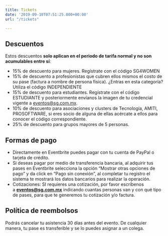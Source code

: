 ```yaml
---
title: Tickets
date: '2019-09-10T07:51:25.000+00:00'
url: "/tickets"

---
```


<div style="text-align: center;">


<div id="eventbrite-widget-container-246788991517"></div>

<script src="https://www.eventbrite.com.mx/static/widgets/eb_widgets.js"></script>

<script type="text/javascript">
    var exampleCallback = function() {
        console.log('Pedido completo');
    };

    window.EBWidgets.createWidget({
        // Required
        widgetType: 'checkout',
        eventId: '246788991517',
        iframeContainerId: 'eventbrite-widget-container-246788991517',

        // Optional
        iframeContainerHeight: 425,  // Widget height in pixels. Defaults to a minimum of 425px if not provided
        onOrderComplete: exampleCallback  // Method called when an order has successfully completed
    });
</script>
</div>


<h2>Descuentos</h2>
<p>Estos descuentos <strong>solo aplican en el periodo de tarifa normal y no son acumulables entre sí</strong>:</p>

 * 15% de descuento para mujeres. Regístrate con el código SG4WOMEN
 * 15% de descuento a profesionistas que cubren ellos mismos el costo de su pase (factura a nombre de persona física). ¿Entras en esta categoría? Utiliza el código INDEPENDIENTE 
 * 15% de descuento para estudiantes. Regístrate con el código ESTUDIANTE y posteriormente envíanos la imagen de tu credencial vigente a eventos@sg.com.mx.
 * 10% de descuento para asociaciones y clusters de Tecnología, AMITI, PROSOFTWARE, si eres socio de alguna de ellas acércate a ellos para conocer el código correspondiente.
 * 25% de descuento para grupos mayores de 5 personas.

<h2>Formas de pago</h2>
<ul>
<li>Directamente en Eventbrite puedes pagar con tu cuenta de PayPal o tarjeta de crédito.</li>
<li>Si deseas pagar por medio de transferencia bancaria, al adquirir tus pases en Eventbrite selecciona la opción “Mostrar otras opciones de pago” y da click en “Pago sin conexión”, al completar tu registro el sistema te mostrará los datos bancarios para realizar la operación.</li>
<li>Cotizaciones: SI requieres una cotización, por favor escríbenos a&nbsp;<a href="mailto:eventos@sg.com.mx"><b>eventos@sg.com.mx</b></a>&nbsp;indicando cuantas personas van y con qué tipo de pases, para que te generemos tu cotización y/o factura.</li>
</ul>
<h2>Política de reembolsos</h2>
<p>Podrás cancelar tu asistencia 30 días antes del evento. De cualquier manera, tu pase es transferible y se lo puedes asignar a un colega.</p>
